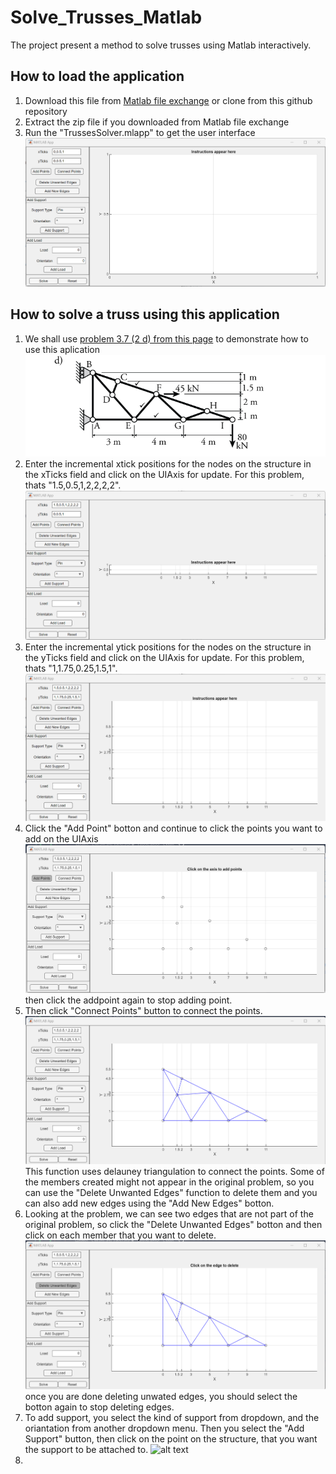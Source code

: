 # Solve_Trusses_Matlab
The project present a method to solve trusses using Matlab interactively.

## How to load the application 
1. Download this file from [Matlab file exchange](https://www.mathworks.com/matlabcentral/fileexchange/134451-interactive-truss-solver) or clone from this github repository
2. Extract the zip file if you downloaded from Matlab file exchange
3. Run the "TrussesSolver.mlapp" to get the user interface
   ![alt text](https://github.com/talk2laton/Solve_Trusses_Matlab/blob/main/fresh%20page.png)

## How to solve a truss using this application
1. We shall use [problem 3.7 (2 d) from this page](https://learnaboutstructures.com/Chapter-3-Practice-Problems) to demonstrate how to use this aplication ![alt text](https://github.com/talk2laton/Solve_Trusses_Matlab/blob/main/Problem-3-2.png)
2. Enter the incremental xtick positions for the nodes on the structure in the xTicks field and click on the UIAxis for update. For this problem, thats "1.5,0.5,1,2,2,2,2". ![alt text](https://github.com/talk2laton/Solve_Trusses_Matlab/blob/main/xtick.png)
3. Enter the incremental ytick positions for the nodes on the structure in the yTicks field and click on the UIAxis for update. For this problem, thats "1,1.75,0.25,1.5,1". ![alt text](https://github.com/talk2laton/Solve_Trusses_Matlab/blob/main/ytick.png)
4. Click the "Add Point" botton and continue to click the points you want to add on the UIAxis  ![alt text](https://github.com/talk2laton/Solve_Trusses_Matlab/blob/main/add%20point.png) then click the addpoint again to stop adding point.
5. Then click "Connect Points" button to connect the points. ![alt text](https://github.com/talk2laton/Solve_Trusses_Matlab/blob/main/connect%20points.png) This function uses delauney triangulation to connect the points. Some of the members created might not appear in the original problem, so you can use the "Delete Unwanted Edges" function to delete them and you can also add new edges using the "Add New Edges" botton.
6. Looking at the problem, we can see two edges that are not part of the original problem, so click the "Delete Unwanted Edges" botton and then click on each member that you want to delete. ![alt text](https://github.com/talk2laton/Solve_Trusses_Matlab/blob/main/delete%20unwanted%20edge.png) once you are done deleting unwated edges, you should select the botton again to stop deleting edges.
7. To add support, you select the kind of support from dropdown, and the oriantation from another dropdown menu. Then you select the "Add Support" button, then click on the point on the structure, that you want the support to be attached to. ![alt text](https://github.com/talk2laton/Solve_Trusses_Matlab/blob/main/add%support1.png)
8. 
   
